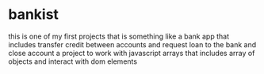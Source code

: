 # bankist
this is one of my first projects that is something like a bank app that includes transfer credit between accounts and request loan to the bank and close account
a project to work with javascript arrays that includes array of objects and interact with dom elements
